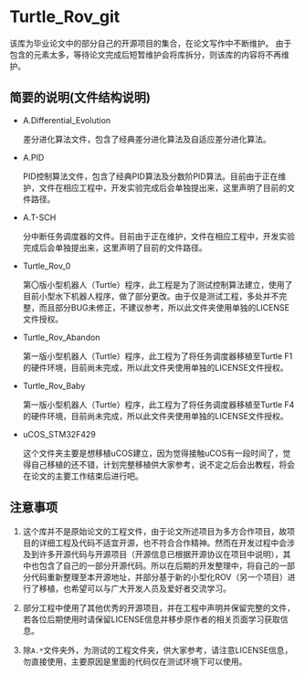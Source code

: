# Turtle_Rov_git

该库为毕业论文中的部分自己的开源项目的集合，在论文写作中不断维护。
由于包含的元素太多，等待论文完成后短暂维护会将库拆分，则该库的内容将不再维护。

## 简要的说明(文件结构说明)

- A.Differential_Evolution

  差分进化算法文件，包含了经典差分进化算法及自适应差分进化算法。

- A.PID

  PID控制算法文件，包含了经典PID算法及分数阶PID算法。目前由于正在维护，文件在相应工程中，开发实验完成后会单独提出来，这里声明了目前的文件路径。

- A.T-SCH

  分中断任务调度器的文件。目前由于正在维护，文件在相应工程中，开发实验完成后会单独提出来，这里声明了目前的文件路径。

- Turtle_Rov_0

  第〇版小型机器人（Turtle）程序，此工程是为了测试控制算法建立，使用了目前小型水下机器人程序，做了部分更改。由于仅是测试工程，多处并不完整，而且部分BUG未修正，不建议参考，所以此文件夹使用单独的LICENSE文件授权。

- Turtle_Rov_Abandon

  第一版小型机器人（Turtle）程序，此工程为了将任务调度器移植至Turtle F1的硬件环境，目前尚未完成，所以此文件夹使用单独的LICENSE文件授权。

- Turtle_Rov_Baby

  第一版小型机器人（Turtle）程序，此工程为了将任务调度器移植至Turtle F4的硬件环境，目前尚未完成，所以此文件夹使用单独的LICENSE文件授权。

- uCOS_STM32F429

  这个文件夹主要是想移植uCOS建立，因为觉得接触uCOS有一段时间了，觉得自己移植的还不错，计划完整移植供大家参考，说不定之后会出教程，将会在论文的主要工作结束后进行吧。

## 注意事项

1. 这个库并不是原始论文的工程文件，由于论文所述项目为多方合作项目，故项目的详细工程及代码不适宜开源，也不符合合作精神。然而在开发过程中会涉及到许多开源代码与开源项目（开源信息已根据开源协议在项目中说明），其中也包含了自己的一部分开源代码。所以在后期的开发整理中，将自己的一部分代码重新整理至本开源地址，并部分基于新的小型化ROV（另一个项目）进行了移植，也希望可以与广大开发人员及爱好者交流学习。

2. 部分工程中使用了其他优秀的开源项目，并在工程中声明并保留完整的文件，若各位后期使用时请保留LICENSE信息并移步原作者的相关页面学习获取信息。

3. 除`A.*`文件夹外，为测试的工程文件夹，供大家参考，请注意LICENSE信息，勿直接使用，主要原因是里面的代码仅在测试环境下可以使用。
